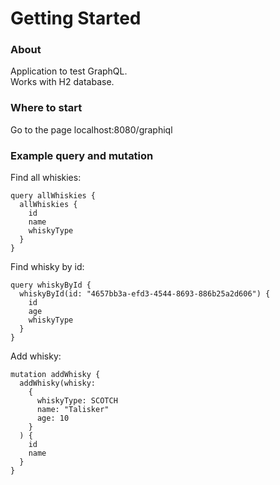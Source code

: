# Getting Started

### About
Application to test GraphQL.\
Works with H2 database.

### Where to start
Go to the page localhost:8080/graphiql

### Example query and mutation
Find all whiskies:
```
query allWhiskies {
  allWhiskies {
    id 
    name
    whiskyType
  }
}
```

Find whisky by id:
```
query whiskyById {
  whiskyById(id: "4657bb3a-efd3-4544-8693-886b25a2d606") {
    id
    age
    whiskyType
  }
}
```

Add whisky:
```
mutation addWhisky {
  addWhisky(whisky:
    {
      whiskyType: SCOTCH
      name: "Talisker"
      age: 10
    }
  ) {
    id
    name
  }
}
```


